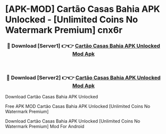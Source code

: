 # [APK-MOD] Cartão Casas Bahia APK Unlocked - [Unlimited Coins No Watermark Premium] cnx6r



<div align="center">
<h3>🔴 Download [Server1] 👉👉 <a href="https://momento.my/?title=Cartão_Casas_Bahia_APK_Unlocked">Cartão Casas Bahia APK Unlocked Mod Apk</a></h3><br>

<h3>🔴 Download [Server2] 👉👉 <a href="https://momento.my/?title=Cartão_Casas_Bahia_APK_Unlocked">Cartão Casas Bahia APK Unlocked Mod Apk</a></h3>
</div>



Download Cartão Casas Bahia APK Unlocked 

Free APK MOD Cartão Casas Bahia APK Unlocked [Unlimited Coins No Watermark Premium]

Download Cartão Casas Bahia APK Unlocked [Unlimited Coins No Watermark Premium] Mod For Android
